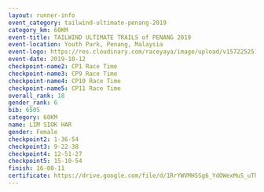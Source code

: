 ```yaml
---
layout: runner-info 
event_category: tailwind-ultimate-penang-2019 
category_km: 60KM 
event-title: TAILWIND ULTIMATE TRAILS of PENANG 2019 
event-location: Youth Park, Penang, Malaysia 
event-logo: https://res.cloudinary.com/raceyaya/image/upload/v1572252513/logo/utop-2019_h9tzys.jpg 
event-date: 2019-10-12 
checkpoint-name2: CP1 Race Time 
checkpoint-name3: CP9 Race Time 
checkpoint-name4: CP10 Race Time 
checkpoint-name5: CP11 Race Time 
overall_rank: 18
gender_rank: 6
bib: 6505
category: 60KM
name: LIM SIOK HAR
gender: Female
checkpoint2: 1-36-54
checkpoint3: 9-22-38
checkpoint4: 12-51-27
checkpoint5: 15-10-54
finish: 16-00-11
certificate: https://drive.google.com/file/d/1RrYWVMH5Sg6_YdOWexMuS_uTh-5c_Xd0/view?usp=sharing
---
```

